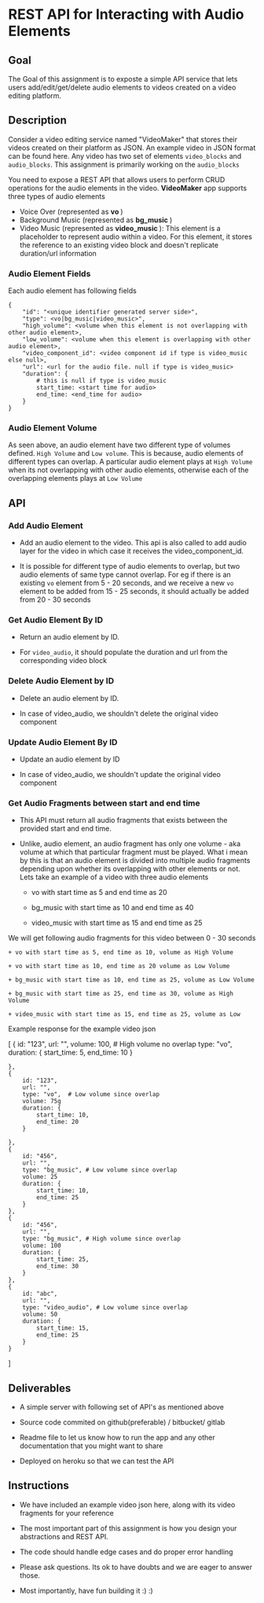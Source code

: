 # REST API for Interacting with Audio Elements

## Goal
The Goal of this assignment is to exposte a simple API service that lets users add/edit/get/delete audio elements to videos created on a video editing platform.


## Description

Consider a video editing service named "VideoMaker" that stores their videos created on their platform as JSON. An example video in JSON format can be found here. Any video has two set of elements `video_blocks` and `audio_blocks`. This assignment is primarily working on the `audio_blocks`

You need to expose a REST API that allows users to perform CRUD operations for the audio elements in the video. <b>VideoMaker</b> app supports three types of audio
elements

+ Voice Over  (represented as <b> vo </b>)
+ Background Music (represented as <b> bg_music </b>)
+ Video Music (represented as <b> video_music </b>): This element is a placeholder to represent audio within a video. For this element, it stores the reference to an existing video block and doesn't replicate duration/url information

### Audio Element Fields

Each audio element has following fields


	{
		"id": "<unique identifier generated server side>",
		"type": <vo|bg_music|video_music>",
		"high_volume": <volume when this element is not overlapping with other audio element>,
		"low_volume": <volume when this element is overlapping with other audio element>,
		"video_component_id": <video component id if type is video_music else null>,
		"url": <url for the audio file. null if type is video_music>
		"duration": {
			# this is null if type is video_music
			start_time: <start time for audio>
			end_time: <end_time for audio>
		}
	}


### Audio Element Volume

As seen above, an audio element have two different type of volumes defined. `High Volume` and `Low volume`. This is because, audio elements of different types can overlap. A particular audio element plays at `High Volume` when its not overlapping with other audio elements, otherwise each of the overlapping elements plays at `Low Volume`


## API

### Add Audio Element

+ Add an audio element to the video. This api is also called to add audio layer for the video in which case it receives the video_component_id.

+ It is possible for different type of audio elements to overlap, but two audio elements of same type cannot overlap. For eg if there is an existing `vo` element from 5 - 20 seconds, and we receive a new `vo` element to be added from 15 - 25 seconds, it should actually be added from 20 - 30 seconds

### Get Audio Element By ID

+ Return an audio element by ID.

+ For `video_audio`, it should populate the duration and url from the corresponding video block

### Delete Audio Element by ID

+ Delete an audio element by ID.

+ In case of video_audio, we shouldn't delete the original video component

### Update Audio Element By ID

+ Update an audio element by ID

+ In case of video_audio, we shouldn't update the original video component


### Get Audio Fragments between start and end time

+ This API must return all audio fragments that exists between the provided start and end time.

+ Unlike, audio element, an audio fragment has only one volume - aka volume at which that particular fragment must be played. What i mean by this is that an audio element is divided into multiple audio fragments depending upon whether its overlapping with other elements or not. Lets take an example of a video with three audio elements


	+ vo with start time as 5 and end time as 20

	+ bg_music with start time as 10 and end time as 40

	+ video_music with start time as 15 and end time as 25


We will get following audio fragments for this video between 0 - 30 seconds

	+ vo with start time as 5, end time as 10, volume as High Volume

	+ vo with start time as 10, end time as 20 volume as Low Volume

	+ bg_music with start time as 10, end time as 25, volume as Low Volume

	+ bg_music with start time as 25, end time as 30, volume as High Volume

	+ video_music with start time as 15, end time as 25, volume as Low

Example response for the example video json

[
    {
        id: "123",
        url: "",
        volume: 100,  # High volume no overlap
        type: "vo",
        duration: {
            start_time: 5,
            end_time: 10
        }

    },
    {
        id: "123",
        url: "",
        type: "vo",  # Low volume since overlap
        volume: 75g
        duration: {
            start_time: 10,
            end_time: 20
        }

    },
    {
        id: "456",
        url: "",
        type: "bg_music", # Low volume since overlap
        volume: 25
        duration: {
            start_time: 10,
            end_time: 25
        }
    },
    {
        id: "456",
        url: "",
        type: "bg_music", # High volume since overlap
        volume: 100
        duration: {
            start_time: 25,
            end_time: 30
        }
    },
    {
        id: "abc",
        url: "",
        type: "video_audio", # Low volume since overlap
        volume: 50
        duration: {
            start_time: 15,
            end_time: 25
        }
    }
]



## Deliverables

- A simple server with following set of API's as mentioned above

- Source code commited on github(preferable) / bitbucket/ gitlab

- Readme file to let us know how to run the app and any other documentation that you might want to share

- Deployed on heroku so that we can test the API

## Instructions

- We have included an example video json here, along with its video fragments for your reference

- The most important part of this assignment is how you design your abstractions and REST API.

- The code should handle edge cases and do proper error handling

- Please ask questions. Its ok to have doubts and we are eager to answer those.

- Most importantly, have fun building it :) :)
